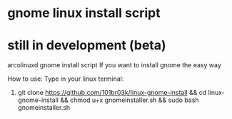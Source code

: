 # gnome linux install script
# still in development (beta)
arcolinuxd gnome install script
If you want to install gnome the easy way


How to use:
Type in your linux terminal: 
1. git clone https://github.com/101br03k/linux-gnome-install && cd linux-gnome-install && chmod u+x gnomeinstaller.sh && sudo bash gnomeinstaller.sh
